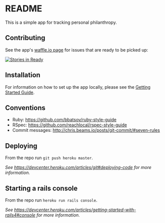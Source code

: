 # README

This is a simple app for tracking personal philanthropy.

## Contributing
See the app's [waffle.io page](https://waffle.io/lbraun/thanksgiving) for issues that are ready to be picked up:

[![Stories in Ready](https://badge.waffle.io/lbraun/thanksgiving.png?label=ready&title=Ready)](https://waffle.io/lbraun/thanksgiving)

## Installation
For information on how to set up the app locally, please see the [Getting Started Guide](https://github.com/lbraun/thanksgiving/wiki/Getting-Started).

## Conventions
- Ruby: https://github.com/bbatsov/ruby-style-guide
- RSpec: https://github.com/reachlocal/rspec-style-guide
- Commit messages: http://chris.beams.io/posts/git-commit/#seven-rules

## Deploying
From the repo run `git push heroku master`.

_See https://devcenter.heroku.com/articles/git#deploying-code for more information._

## Starting a rails console
From the repo run `heroku run rails console`.

_See https://devcenter.heroku.com/articles/getting-started-with-rails4#console for more information._
